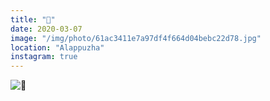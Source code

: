 ```yaml
---
title: "🌊"
date: 2020-03-07
image: "/img/photo/61ac3411e7a97df4f664d04bebc22d78.jpg"
location: "Alappuzha"
instagram: true
---
```


![🌊](/img/photo/61ac3411e7a97df4f664d04bebc22d78.jpg)
